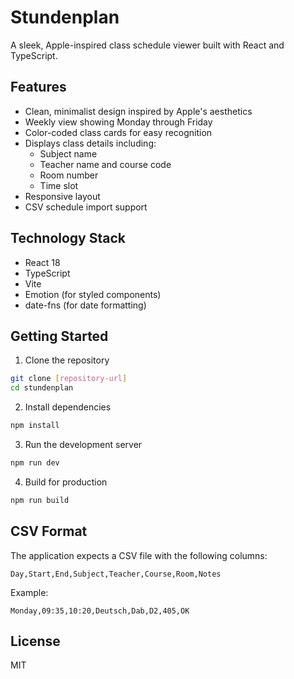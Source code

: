 # Stundenplan

A sleek, Apple-inspired class schedule viewer built with React and TypeScript.

## Features

- Clean, minimalist design inspired by Apple's aesthetics
- Weekly view showing Monday through Friday
- Color-coded class cards for easy recognition
- Displays class details including:
  - Subject name
  - Teacher name and course code
  - Room number
  - Time slot
- Responsive layout
- CSV schedule import support

## Technology Stack

- React 18
- TypeScript
- Vite
- Emotion (for styled components)
- date-fns (for date formatting)

## Getting Started

1. Clone the repository
```bash
git clone [repository-url]
cd stundenplan
```

2. Install dependencies
```bash
npm install
```

3. Run the development server
```bash
npm run dev
```

4. Build for production
```bash
npm run build
```

## CSV Format

The application expects a CSV file with the following columns:
```
Day,Start,End,Subject,Teacher,Course,Room,Notes
```

Example:
```
Monday,09:35,10:20,Deutsch,Dab,D2,405,OK
```

## License

MIT
